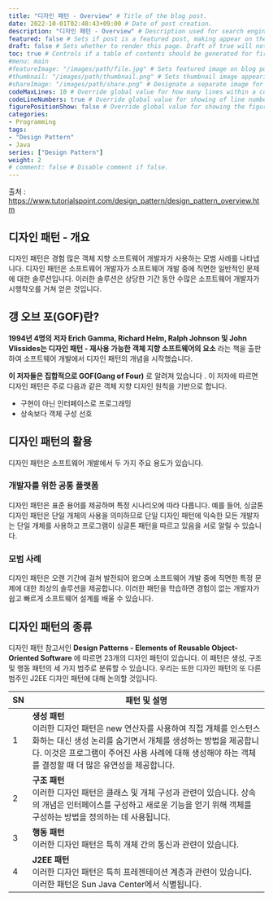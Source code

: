 ```yaml
---
title: "디자인 패턴 - Overview" # Title of the blog post.
date: 2022-10-01T02:48:43+09:00 # Date of post creation.
description: "디자인 패턴 - Overview" # Description used for search engine.
featured: false # Sets if post is a featured post, making appear on the home page side bar.
draft: false # Sets whether to render this page. Draft of true will not be rendered.
toc: true # Controls if a table of contents should be generated for first-level links automatically.
#menu: main
#featureImage: "/images/path/file.jpg" # Sets featured image on blog post.
#thumbnail: "/images/path/thumbnail.png" # Sets thumbnail image appearing inside card on homepage.
#shareImage: "/images/path/share.png" # Designate a separate image for social media sharing.
codeMaxLines: 10 # Override global value for how many lines within a code block before auto-collapsing.
codeLineNumbers: true # Override global value for showing of line numbers within code block.
figurePositionShow: false # Override global value for showing the figure label.
categories:
- Programming
tags:
- "Design Pattern"
- Java
series: ["Design Pattern"]
weight: 2
# comment: false # Disable comment if false.
---
```

출처 : https://www.tutorialspoint.com/design_pattern/design_pattern_overview.htm

## 디자인 패턴 - 개요

디자인 패턴은 경험 많은 객체 지향 소프트웨어 개발자가 사용하는 모범 사례를 나타냅니다. 디자인 패턴은 소프트웨어 개발자가 소프트웨어 개발 중에 직면한 일반적인 문제에 대한 솔루션입니다. 이러한 솔루션은 상당한 기간 동안 수많은 소프트웨어 개발자가 시행착오를 거쳐 얻은 것입니다.

## 갱 오브 포(GOF)란?

**1994년 4명의 저자 Erich Gamma, Richard Helm, Ralph Johnson 및 John Vlissides는 디자인 패턴 - 재사용 가능한 객체 지향 소프트웨어의 요소** 라는 책을 출판하여 소프트웨어 개발에서 디자인 패턴의 개념을 시작했습니다.

**이 저자들은 집합적으로 GOF(Gang of Four)** 로 알려져 있습니다 . 이 저자에 따르면 디자인 패턴은 주로 다음과 같은 객체 지향 디자인 원칙을 기반으로 합니다.

- 구현이 아닌 인터페이스로 프로그래밍
- 상속보다 객체 구성 선호

## 디자인 패턴의 활용

디자인 패턴은 소프트웨어 개발에서 두 가지 주요 용도가 있습니다.

### 개발자를 위한 공통 플랫폼

디자인 패턴은 표준 용어를 제공하며 특정 시나리오에 따라 다릅니다. 예를 들어, 싱글톤 디자인 패턴은 단일 개체의 사용을 의미하므로 단일 디자인 패턴에 익숙한 모든 개발자는 단일 개체를 사용하고 프로그램이 싱글톤 패턴을 따르고 있음을 서로 알릴 수 있습니다.

### 모범 사례

디자인 패턴은 오랜 기간에 걸쳐 발전되어 왔으며 소프트웨어 개발 중에 직면한 특정 문제에 대한 최상의 솔루션을 제공합니다. 이러한 패턴을 학습하면 경험이 없는 개발자가 쉽고 빠르게 소프트웨어 설계를 배울 수 있습니다.

## 디자인 패턴의 종류

디자인 패턴 참고서인 **Design Patterns - Elements of Reusable Object-Oriented Software** 에 따르면 23개의 디자인 패턴이 있습니다. 이 패턴은 생성, 구조 및 행동 패턴의 세 가지 범주로 분류할 수 있습니다. 우리는 또한 디자인 패턴의 또 다른 범주인 J2EE 디자인 패턴에 대해 논의할 것입니다.

| SN  | 패턴 및 설명                                                                                                                                               |
|-----|-------------------------------------------------------------------------------------------------------------------------------------------------------|
| 1   | **생성 패턴** <br/>이러한 디자인 패턴은 new 연산자를 사용하여 직접 개체를 인스턴스화하는 대신 생성 논리를 숨기면서 개체를 생성하는 방법을 제공합니다. 이것은 프로그램이 주어진 사용 사례에 대해 생성해야 하는 객체를 결정할 때 더 많은 유연성을 제공합니다. | 
| 2   | **구조 패턴** <br/>이러한 디자인 패턴은 클래스 및 개체 구성과 관련이 있습니다. 상속의 개념은 인터페이스를 구성하고 새로운 기능을 얻기 위해 객체를 구성하는 방법을 정의하는 데 사용됩니다.                                        |
| 3   | **행동 패턴** <br/>이러한 디자인 패턴은 특히 개체 간의 통신과 관련이 있습니다.                                                                                                                                       |
| 4   | **J2EE 패턴** <br/>이러한 디자인 패턴은 특히 프레젠테이션 계층과 관련이 있습니다. 이러한 패턴은 Sun Java Center에서 식별됩니다.                                                                                                                                                     |
